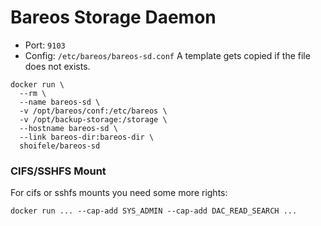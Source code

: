 # Bareos Storage Daemon

* Port: `9103`
* Config: `/etc/bareos/bareos-sd.conf`
  A template gets copied if the file does not exists.

```
docker run \
  --rm \
  --name bareos-sd \
  -v /opt/bareos/conf:/etc/bareos \
  -v /opt/backup-storage:/storage \
  --hostname bareos-sd \
  --link bareos-dir:bareos-dir \
  shoifele/bareos-sd
```

### CIFS/SSHFS Mount
For cifs or sshfs mounts you need some more rights:
```
docker run ... --cap-add SYS_ADMIN --cap-add DAC_READ_SEARCH ...
```
